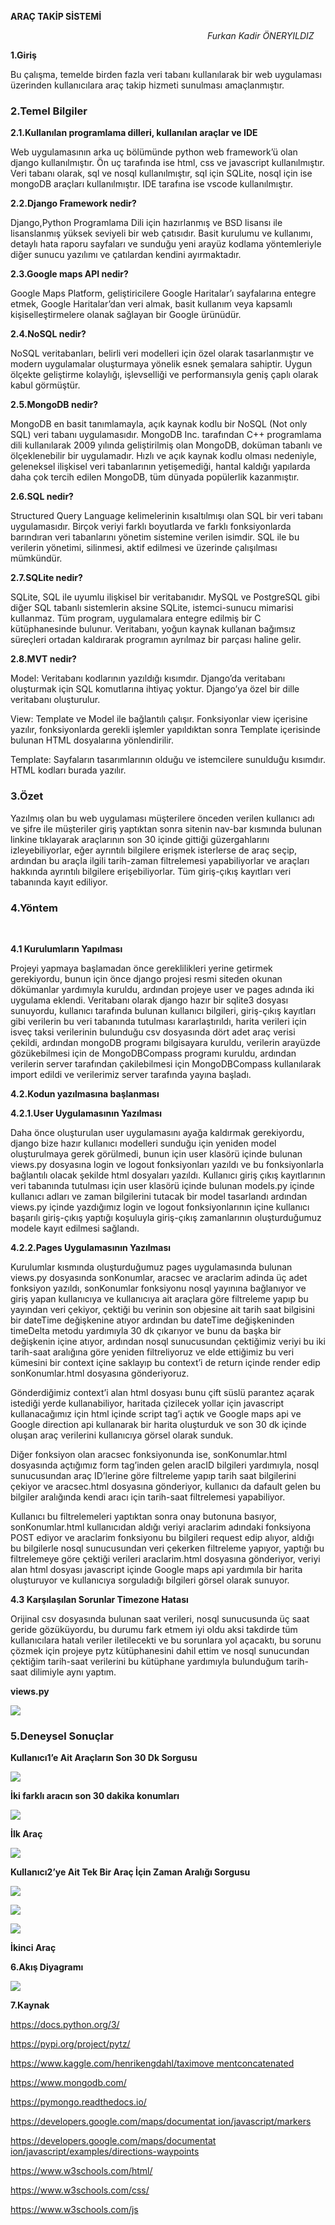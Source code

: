﻿**ARAÇ TAKİP SİSTEMİ** 

`                                            `*Furkan Kadir ÖNERYILDIZ* 

**1.Giriş** 

Bu  çalışma,  temelde  birden  fazla  veri tabanı kullanılarak bir web uygulaması üzerinden kullanıcılara  araç  takip  hizmeti  sunulması amaçlanmıştır. 

### 2.Temel Bilgiler 

**2.1.Kullanılan  programlama  dilleri, kullanılan araçlar ve IDE** 

Web uygulamasının arka uç bölümünde python web framework’ü  olan  django  kullanılmıştır.  Ön  uç tarafında ise html, css ve javascript kullanılmıştır. Veri tabanı olarak, sql ve nosql kullanılmıştır, sql için  SQLite,  nosql  için  ise  mongoDB  araçları kullanılmıştır.  IDE  tarafına  ise  vscode kullanılmıştır. 

**2.2.Django Framework nedir?** 

Django,Python Programlama Dili için hazırlanmış ve BSD lisansı ile lisanslanmış yüksek seviyeli bir web çatısıdır. Basit kurulumu ve kullanımı, detaylı hata  raporu  sayfaları  ve  sunduğu  yeni  arayüz kodlama  yöntemleriyle  diğer  sunucu  yazılımı  ve çatılardan kendini ayırmaktadır. 

**2.3.Google maps API nedir?** 

Google  Maps  Platform, geliştiricilere  Google Haritalar’ı  sayfalarına  entegre  etmek,  Google Haritalar’dan  veri  almak,  basit  kullanım  veya kapsamlı  kişiselleştirmelere  olanak  sağlayan  bir Google ürünüdür. 

**2.4.NoSQL nedir?** 

NoSQL veritabanları, belirli veri modelleri için özel olarak  tasarlanmıştır  ve  modern  uygulamalar oluşturmaya  yönelik  esnek  şemalara  sahiptir. Uygun ölçekte geliştirme kolaylığı, işlevselliği ve performansıyla geniş çaplı olarak kabul görmüştür. 

**2.5.MongoDB nedir?** 

MongoDB  en  basit  tanımlamayla,  açık  kaynak kodlu  bir  NoSQL  (Not  only  SQL)  veri  tabanı uygulamasıdır.  MongoDB  Inc.  tarafından  C++ programlama  dili  kullanılarak  2009  yılında geliştirilmiş olan MongoDB, doküman tabanlı ve ölçeklenebilir bir uygulamadır. Hızlı ve açık kaynak kodlu  olması  nedeniyle,  geleneksel  ilişkisel  veri tabanlarının yetişemediği, hantal kaldığı yapılarda daha  çok  tercih  edilen  MongoDB,  tüm  dünyada popülerlik kazanmıştır. 

**2.6.SQL nedir?** 

Structured  Query  Language kelimelerinin kısaltılmışı olan SQL bir veri tabanı uygulamasıdır. Birçok  veriyi  farklı  boyutlarda  ve  farklı fonksiyonlarda barındıran veri tabanlarını yönetim sistemine  verilen  isimdir.  SQL  ile  bu verilerin yönetimi,  silinmesi,  aktif  edilmesi ve üzerinde çalışılması mümkündür. 

**2.7.SQLite nedir?** 

SQLite, SQL ile uyumlu ilişkisel bir veritabanıdır. MySQL  ve  PostgreSQL  gibi  diğer  SQL  tabanlı sistemlerin aksine SQLite, istemci-sunucu mimarisi kullanmaz.  Tüm  program,  uygulamalara  entegre edilmiş bir C kütüphanesinde bulunur. Veritabanı, yoğun kaynak kullanan bağımsız süreçleri ortadan kaldırarak  programın  ayrılmaz  bir  parçası  haline gelir. 

**2.8.MVT nedir?** 

Model:  Veritabanı  kodlarının  yazıldığı  kısımdır. Django’da  veritabanı  oluşturmak  için  SQL komutlarına ihtiyaç yoktur. Django’ya özel bir dille veritabanı oluşturulur. 

View:  Template  ve  Model  ile  bağlantılı  çalışır. Fonksiyonlar view içerisine yazılır, fonksiyonlarda gerekli  işlemler  yapıldıktan  sonra  Template içerisinde bulunan HTML dosyalarına yönlendirilir. 

Template:  Sayfaların  tasarımlarının  olduğu  ve istemcilere  sunulduğu  kısımdır.  HTML  kodları burada yazılır. 

### 3.Özet 

Yazılmış  olan  bu  web  uygulaması  müşterilere önceden verilen kullanıcı adı ve şifre ile müşteriler giriş  yaptıktan  sonra  sitenin  nav-bar  kısmında bulunan linkine tıklayarak araçlarının son 30 içinde gittiği güzergahlarını izleyebiliyorlar, eğer ayrıntılı bilgilere erişmek isterlerse de araç seçip, ardından bu  araçla  ilgili  tarih-zaman  filtrelemesi yapabiliyorlar ve araçları hakkında ayrıntılı bilgilere erişebiliyorlar.  Tüm  giriş-çıkış  kayıtları  veri tabanında kayıt ediliyor. 

### 4.Yöntem 
<br>

**4.1 Kurulumların Yapılması** 

Projeyi yapmaya başlamadan önce gereklilikleri yerine getirmek gerekiyordu, bunun için önce django projesi resmi siteden okunan dökümanlar yardımıyla  kuruldu,  ardından  projeye  user  ve pages adında iki uygulama eklendi. Veritabanı olarak  django  hazır  bir  sqlite3  dosyası sunuyordu, kullanıcı tarafında bulunan kullanıcı bilgileri,  giriş-çıkış  kayıtları  gibi  verilerin  bu veri  tabanında  tutulması  kararlaştırıldı,  harita verileri için isveç taksi verilerinin bulunduğu csv dosyasında dört adet araç verisi çekildi, ardından mongoDB  programı  bilgisayara  kuruldu, verilerin  arayüzde  gözükebilmesi  için  de MongoDBCompass programı kuruldu, ardından verilerin  server  tarafından  çakilebilmesi  için MongoDBCompass  kullanılarak  import  edildi ve verilerimiz server tarafında yayına başladı. 

**4.2.Kodun yazılmasına başlanması**
<br>

**4.2.1.User Uygulamasının Yazılması** 

Daha  önce  oluşturulan  user  uygulamasını  ayağa kaldırmak gerekiyordu, django bize hazır kullanıcı modelleri  sunduğu  için  yeniden  model oluşturulmaya  gerek  görülmedi,  bunun  için  user klasörü içinde bulunan views.py dosyasına login ve logout  fonksiyonları  yazıldı  ve bu  fonksiyonlarla bağlantılı  olacak  şekilde  html  dosyaları  yazıldı. Kullanıcı  giriş  çıkış  kayıtlarının  veri  tabanında tutulması  için  user  klasörü  içinde  bulunan models.py  içinde  kullanıcı  adları  ve  zaman bilgilerini  tutacak  bir  model  tasarlandı  ardından views.py  içinde  yazdığımız  login  ve  logout fonksiyonlarının içine kullanıcı başarılı giriş-çıkış yaptığı  koşuluyla  giriş-çıkış  zamanlarının oluşturduğumuz modele kayıt edilmesi sağlandı. 

**4.2.2.Pages Uygulamasının Yazılması** 

Kurulumlar  kısmında  oluşturduğumuz  pages uygulamasında  bulunan  views.py  dosyasında sonKonumlar, aracsec ve araclarim adinda üç adet fonksiyon yazıldı, sonKonumlar fonksiyonu nosql yayınına bağlanıyor ve giriş yapan kullanıcıya ve kullanıcıya  ait  araçlara  göre  filtreleme  yapıp  bu yayından  veri  çekiyor,  çektiği  bu  verinin  son objesine  ait  tarih  saat  bilgisini  bir  dateTime değişkenine  atıyor  ardından  bu  dateTime değişkeninden timeDelta metodu yardımıyla 30 dk çıkarıyor  ve  bunu  da  başka  bir  değişkenin  içine atıyor,  ardından  nosql  sunucusundan  çektiğimiz veriyi  bu  iki  tarih-saat  aralığına  göre  yeniden filtreliyoruz ve elde ettiğimiz bu veri kümesini bir context içine saklayıp bu context’i de return içinde render  edip  sonKonumlar.html  dosyasına gönderiyoruz. 

Gönderdiğimiz context’i alan html dosyası bunu çift süslü parantez açarak istediği yerde kullanabiliyor, haritada  çizilecek  yollar  için  javascript kullanacağımız için html içinde script tag’i açtık ve Google maps api ve Google direction api kullanarak bir harita oluşturduk ve son 30 dk içinde oluşan araç verilerini kullanıcıya görsel olarak sunduk. 

Diğer  fonksiyon  olan  aracsec  fonksiyonunda  ise, sonKonumlar.html  dosyasında  açtığımız  form tag’inden gelen aracID bilgileri yardımıyla, nosql sunucusundan araç ID’lerine göre filtreleme yapıp tarih  saat  bilgilerini  çekiyor  ve  aracsec.html dosyasına gönderiyor, kullanıcı da dafault gelen bu bilgiler  aralığında  kendi  aracı  için  tarih-saat filtrelemesi yapabiliyor. 

Kullanıcı  bu  filtrelemeleri  yaptıktan  sonra  onay butonuna basıyor, sonKonumlar.html kullanıcıdan aldığı veriyi araclarim adındaki fonksiyona POST ediyor ve araclarim fonksiyonu bu bilgileri request edip alıyor, aldığı bu bilgilerle nosql sunucusundan veri  çekerken  filtreleme  yapıyor,  yaptığı  bu filtrelemeye  göre  çektiği  verileri  araclarim.html dosyasına  gönderiyor,  veriyi  alan  html  dosyası javascript  içinde  Google  maps  api  yardımıla  bir harita  oluşturuyor  ve  kullanıcıya  sorguladığı bilgileri görsel olarak sunuyor. 

**4.3 Karşılaşılan Sorunlar Timezone Hatası** 

Orijinal csv dosyasında bulunan saat verileri, nosql sunucusunda üç saat geride gözüküyordu, bu durumu fark etmem iyi oldu aksi takdirde tüm kullanıcılara hatalı veriler iletilecekti ve bu sorunlara yol açacaktı, bu sorunu çözmek için projeye pytz kütüphanesini dahil ettim ve nosql sunucundan çektiğim tarih-saat verilerini bu kütüphane yardımıyla bulunduğum tarih-saat dilimiyle aynı yaptım. 

**views.py** 

![](001.png)

### 5.Deneysel Sonuçlar

**Kullanıcı1’e Ait Araçların Son 30 Dk Sorgusu** 

![](002.png)

**İki farklı aracın son 30 dakika konumları** 

![](003.jpeg)

**İlk Araç** 

![](004.png)

**Kullanıcı2’ye Ait Tek Bir Araç İçin Zaman Aralığı Sorgusu** 

![](005.png)

![](006.jpeg)

![](007.png)

**İkinci Araç** 



**6.Akış Diyagramı** 

![](008.png)

**7.Kaynak** 

[https://docs.python.org/3/ ](https://docs.python.org/3/)

[https://pypi.org/project/pytz/ ](https://pypi.org/project/pytz/)

[https://www.kaggle.com/henrikengdahl/taximove mentconcatenated ](https://www.kaggle.com/henrikengdahl/taximovementconcatenated)

[https://www.mongodb.com/ ](https://www.mongodb.com/)

[https://pymongo.readthedocs.io/ ](https://pymongo.readthedocs.io/)

[https://developers.google.com/maps/documentat ion/javascript/markers ](https://developers.google.com/maps/documentation/javascript/markers)

[https://developers.google.com/maps/documentat ion/javascript/examples/directions-waypoints ](https://developers.google.com/maps/documentation/javascript/examples/directions-waypoints)

[https://www.w3schools.com/html/ ](https://www.w3schools.com/html/)

[https://www.w3schools.com/css/ ](https://www.w3schools.com/css/)

[https://www.w3schools.com/js ](https://www.w3schools.com/js)
